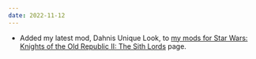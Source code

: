 ```yaml
---
date: 2022-11-12
---
```


* Added my latest mod, Dahnis Unique Look, to [my mods for Star Wars: Knights of the Old Republic II: The Sith Lords](/projects/mods/kotor2) page.